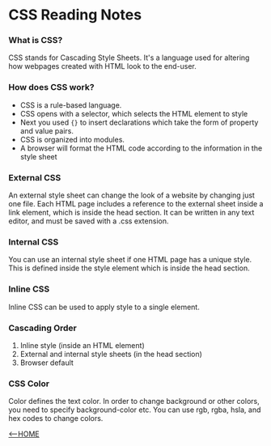 # CSS Reading Notes

### What is CSS?
CSS stands for Cascading Style Sheets. It's a language used for altering how webpages created with HTML look to the end-user.

### How does CSS work?
- CSS is a rule-based language.
- CSS opens with a selector, which selects the HTML element to style
- Next you used `{}` to insert declarations which take the form of property and value pairs. 
- CSS is organized into modules.
- A browser will format the HTML code according to the information in the style sheet

### External CSS
An external style sheet can change the look of a website by changing just one file. Each HTML page includes a reference to the external sheet inside a link element, which is inside the head section. It can be written in any text editor, and must be saved with a .css extension.

### Internal CSS
You can use an internal style sheet if one HTML page has a unique style. This is defined inside the style element which is inside the head section.

### Inline CSS
Inline CSS can be used to apply style to a single element.

### Cascading Order
1. Inline style (inside an HTML element)
2. External and internal style sheets (in the head section)
3. Browser default

### CSS Color
Color defines the text color. In order to change background or other colors, you need to specify background-color etc. You can use rgb, rgba, hsla, and hex codes to change colors.



[<--HOME](https://erinsp.github.io/reading-notes/)